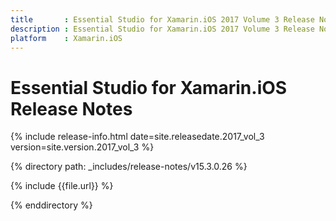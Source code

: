 ```yaml
---
title       : Essential Studio for Xamarin.iOS 2017 Volume 3 Release Notes
description : Essential Studio for Xamarin.iOS 2017 Volume 3 Release Notes
platform    : Xamarin.iOS
---
```


# Essential Studio for Xamarin.iOS Release Notes

{% include release-info.html date=site.releasedate.2017_vol_3 version=site.version.2017_vol_3 %} 

{% directory path: _includes/release-notes/v15.3.0.26 %}

{% include {{file.url}} %}

{% enddirectory %}